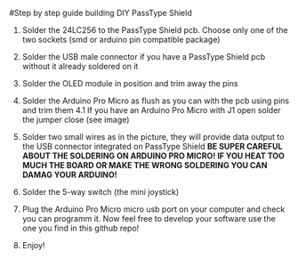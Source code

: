 

#Step by step guide building DIY PassType Shield


1. Solder the 24LC256 to the PassType Shield pcb. Choose only one of the two sockets (smd or arduino pin compatible package)

2. Solder the USB male connector if you have a PassType Shield pcb without it already soldered on it

3. Solder the OLED module in position and trim away the pins

4. Solder the Arduino Pro Micro as flush as you can with the pcb using pins and trim them
  4.1 If you have an Arduino Pro Micro with J1 open solder the jumper close (see image) 

5. Solder two small wires as in the picture, they will provide data output to the USB connector integrated on PassType Shield 
**BE SUPER CAREFUL ABOUT THE SOLDERING ON ARDUINO PRO MICRO! IF YOU HEAT TOO MUCH THE BOARD OR MAKE THE WRONG SOLDERING YOU CAN DAMAG YOUR ARDUINO!**

6. Solder the 5-way switch (the mini joystick)

7. Plug the Arduino Pro Micro micro usb port on your computer and check you can programm it. Now feel free to develop your software
   use the one you find in this github repo! 



8. Enjoy!
